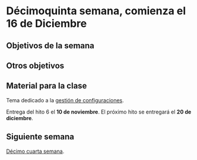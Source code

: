 # Décimoquinta semana, comienza el 16 de Diciembre

## Objetivos de la semana


## Otros objetivos


## Material para la clase

Tema dedicado a la
[gestión de configuraciones](http://jj.github.io/IV/documentos/temas/Gestion_de_configuraciones).

Entrega del hito 6 el **10 de noviembre**. El próximo hito se entregará el **20 de diciembre**.

## Siguiente semana

[Décimo cuarta semana](semana-14.md). 
